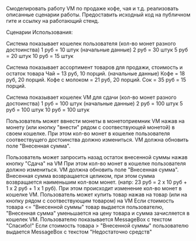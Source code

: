  Смоделировать работу VM по продаже кофе, чая и т.д. реализовать
описанные сценарии работы. Предоставить исходный код на публичном гите и
ссылку на работающий стенд.

  Сценарии Использования:

  Система показывает кошелек пользователя (кол-во монет разного
достоинства) 1 руб = 10 штук (начальные данные) 2 руб = 30 штук 5 руб =
20 штук 10 руб = 15 штук

  Система показывает ассортимент товаров для продажи, стоимость и
остаток товара Чай = 13 руб, 10 порций. (начальные данные) Кофе = 18
руб, 20 порций. Кофе с молоком = 21 руб, 20 порций. Сок = 35 руб = 15
порций.

  Система показывает кошелек VM для сдачи (кол-во монет разного
достоинства) 1 руб = 100 штук (начальные данные) 2 руб = 100 штук 5 руб
= 100 штук 10 руб = 100 штук

  Пользователь может ввнести монеты в монетоприемник VM нажав на монету
(или кнопку "внести" рядом с соотвествующей монетой) в своем кошелке.
  При этом кол-во монет в кошелке пользователя соотвествущего
достоинства должно измениться. VM должна обновить поле "Внесенная сумма".

  Пользователь может запросить назад остаток внесенной суммы нажав
кнопку "Сдача" на VM При этом кол-во монет в кошелке пользователя должно
измениться. VM должна обновить поле "Внесенная сумма". Внесенная сумма
возвращается целиком, при этом сумма возвращается наименьшим кол-вом
монет. (напр: 23 руб = 2 х 10 руб + 1 х 2 руб + 1 х 1 руб). При этом
происходит изменение кол-во монет в кошелке VM.
  Пользователь может купить товар нажав на товар (или на кнопку рядом с
соотвествующим товаром) на VM Если стоимость товара <= "Внесенной суммы"
товар выдается пользователю, "Внесенная сумма" уменьшается на цену
товара и сумма зачисляется в кошелек VM.
  Пользователю показывается MessageBox с текстом "Спасибо!" Если
стоимость товара > "Внесенной суммы" пользователю выдается MessageBox с
текстом "Недостаточно средств"